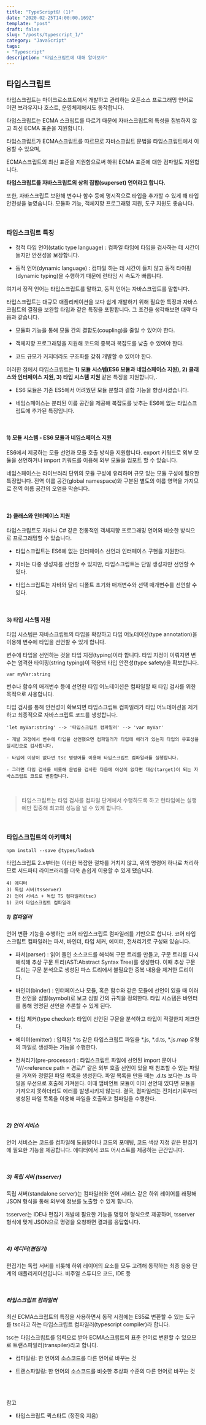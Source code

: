 ```yaml
---
title: "TypeScript란 (1)"
date: "2020-02-25T14:00:00.169Z"
template: "post"
draft: false
slug: "/posts/typescript_1/"
category: "JavaScript"
tags:
- "Typescript"
description: "타입스크립트에 대해 알아보자"
---
```


## 타입스크립트

타입스크립트는 마이크로소프트에서 개발하고 관리하는 오픈소스 프로그래밍 언어로 어떤 브라우저나 호스트, 운영체제에서도 동작합니다.

타입스크립트는 ECMA 스크립트를 따르기 때문에 자바스크립트의 특성을 침범하지 않고 최신 ECMA 표준을 지원합니다.

타입스크립트가 ECMA스크립트를 따르므로 자바스크립트 문법을 타입스크립트에서 이용할 수 있으며,

ECMA스크립트의 최신 표준을 지원함으로써 하위 ECMA 표준에 대한 컴파일도 지원합니다.

**타입스크립트를 자바스크립트의 상위 집합(superset) 언어라고 합니다.**

또한, 자바스크립트 보완해 변수나 함수 등에 명시적으로 타입을 추가할 수 있게 해 타입 안전성을 높였습니다. 모듈화 기능, 객체지향 프로그래밍 지원, 도구 지원도 좋습니다.

<br>

### 타입스크립트 특징

- 정적 타입 언어(static type language) : 컴파일 타임에 타입을 검사하는 데 시간이 들지만 안전성을 보장합니다.

- 동적 언어(dynamic language) : 컴파일 하는 데 시간이 들지 않고 동적 타이핑(dynamic typing)을 수행하기 때문에 런타임 시 속도가 빠릅니다.

여기서 정적 언어는 타입스크립트를 말하고, 동적 언어는 자바스크립트를 말합니다.

타입스크립트는 대규모 애플리케이션을 보다 쉽게 개발하기 위해 필요한 특징과 자바스크립트의 결점을 보완할 타입과 같은 특징을 포함합니다. 그 조건을 생각해보면 대략 다음과 같습니다.

- 모듈화 기능을 통해 모듈 간의 결합도(coupling)을 줄일 수 있어야 한다.

- 객체지향 프로그래밍을 지원해 코드의 중복과 복잡도를 낮출 수 있어야 한다.

- 코드 규모가 커지더라도 구조화를 갖춰 개발할 수 있어야 한다.

이러한 점에서 타입스크립트는 **1) 모듈 시스템(ES6 모듈과 네임스페이스 지원), 2) 클래스와 인터페이스 지원, 3) 타입 시스템 지원** 같은 특징을 지원합니다,.

- ES6 모듈은 기존 ES5에서 어려웠던 모듈 분할과 결합 기능을 향상시켰습니다.

- 네임스페이스는 분리된 이름 공간을 제공해 복잡도를 낮추는 ES6에 없는 타입스크립트에 추가된 특징입니다.

<br>

#### 1) 모듈 시스템 - ES6 모듈과 네임스페이스 지원

ES6에서 제공하는 모듈 선언과 모듈 호출 방식을 지원합니다. export 키워드로 외부 모듈을 선언하거나 import 키워드를 이용해 외부 모듈을 임포트 할 수 있습니다.

네임스페이스는 라이브러리 단위의 모듈 구성에 유리하며 규모 있는 모듈 구성에 필요한 특징입니다. 전역 이름 공간(global namespace)와 구분된 별도의 이름 영역을 가지므로 전역 이름 공간의 오염을 막습니다.

<br>

#### 2) 클래스와 인터페이스 지원

타입스크립트도 자바나 C# 같은 전통적인 객체지향 프로그래밍 언어와 비슷한 방식으로 프로그래밍할 수 있습니다.

- 타입스크립트는 ES6에 없는 인터페이스 선언과 인터페이스 구현을 지원한다.

- 자바는 다중 생성자를 선언할 수 있지만, 타입스크립트는 단일 생성자만 선언할 수 있다.

- 타입스크립트는 자바와 달리 디폴트 초기화 매개변수와 선택 매개변수를 선언할 수 있다.

<br>

#### 3) 타입 시스템 지원

타입 시스템은 자바스크립트의 타입을 확장하고 타입 어노테이션(type annotation)을 이용해 변수에 타입을 선언할 수 있게 합니다.

변수에 타입을 선언하는 것을 타입 지정(typing)이라 합니다.
타입 지정이 이뤄지면 변수는 엄격한 타이핑(string typing)이 적용돼 타입 안전성(type safety)을 확보합니다.

`var myVar:string`

변수나 함수의 매개변수 등에 선언한 타입 어노테이션은 컴파일할 때 타입 검사를 위한 목적으로 사용합니다.

타입 검사를 통해 안전성이 확보되면 타입스크립트 컴파일러가 타입 어노테이션을 제거하고 최종적으로 자바스크립트 코드를 생성합니다.

```
'let myVar:string' --> '타입스크립트 컴파일러' --> 'var myVar'

- 개발 과정에서 변수에 타입을 선언했으면 컴파일러가 타입에 에러가 있는지 타입의 유효성을 실시간으로 검사합니다.

- 타입에 이상이 없다면 tsc 명령어를 이용해 타입스크립트 컴파일러를 실행합니다.

- 그러면 타입 검사를 비롯해 문법을 검사한 다음에 이상이 없다면 대상(target)이 되는 자바스크립트 코드로 변환합니다.
```

<br>

> 타입스크립트는 타입 검사를 컴파일 단계에서 수행하도록 하고 런타임에는 실행에만 집중해 최고의 성능을 낼 수 있게 합니다.

<br>

### 타입스크립트의 아키텍처

`npm install --save @types/lodash`

타입스크립트 2.x부터는 이러한 복잡한 절차를 거치지 않고, 위의 명령어 하나로 처리하므로 서드파티 라이브러리를 더욱 손쉽게 이용할 수 있게 됐습니다.

```
4) 에디터
3) 독립 서버(tsserver)
2) 언어 서비스 + 독립 TS 컴파일러(tsc)
1) 코어 타입스크립트 컴파일러
```

##### 1)  컴파일러

언어 변환 기능을 수행하는 코어 타입스크립트 컴파일러를 기반으로 합니다. 코어 타입스크립트 컴파일러는 파서, 바인더, 타입 체커, 에미터, 전처리기로 구성돼 있습니다.

- 파서(parser) : 읽어 들인 소스코드를 해석해 구문 트리를 만들고, 구문 트리를 다시 해석해 추상 구문 트리(AST:Abstract Syntax Tree)를 생성한다. 이때 추상 구문 트리는 구문 분석으로 생성된 파스 트리에서 불필요한 중복 내용을 제거한 트리이다.

- 바인더(binder) : 인터페이스나 모듈, 혹은 함수와 같은 모듈에 선언이 있을 때 이러한 선언을 심벌(symbol)로 보고 심벌 간의 규칙을 정의한다. 타입 시스템은 바인터를 통해 명명된 선언을 추론할 수 있게 된다.

- 타입 체커(type checker): 타입이 선언된 구문을 분석하고 타입이 적절한지 체크한다.

- 에미터(emitter) : 입력된 \*.ts 같은 타입스크립트 파일을 \*.js, \*.d.ts, \*.js.map 유형의 파일로 생성하는 기능을 수행한다.

- 전처리기(pre-processor) : 타입스크립트 파일에 선언된 import 문이나 "///<reference path = 경로/" 같은 외부 호출 선언이 있을 때 참조할 수 있는 파일을 가져와 정렬된 파일 목록을 생성한다. 파일 목록을 만들 때는 .d.ts 보다는 .ts 파일을 우선으로 호출해 가져온다. 이때 앰비언트 모듈이 이미 선언돼 있다면 모듈을 가져오지 못하더라도 에러를 발생시키지 않는다. 결국, 컴파일러는 전처리기로부터 생성된 파일 목록을 이용해 파일을 호출하고 컴파일을 수행한다.

<br>

##### 2) 언어 서비스

언어 서비스는 코드를 컴파일해 도움말이나 코드의 포매팅, 코드 색상 지정 같은 편집기에 필요한 기능을 제공합니다. 에디터에서 코드 어시스트를 제공하는 근간입니다.

<br>

##### 3) 독립 서버 (tsserver)

독립 서버(standalone server)는 컴파일러와 언어 서비스 같은 하위 레이어를 래핑해 JSON 형식을 통해 외부에 정보를 노출할 수 있게 합니다.

tsserver는 IDE나 편집기 개발에 필요한 기능을 명령어 형식으로 제공하며, tsserver 형식에 맞게 JSON으로 명령을 요청하면 결과를 응답합니다.

<br>

##### 4) 에디터(편집기)

편집기는 독립 서버를 비롯해 하위 레이어의 요소를 모두 고려해 동작하는 최종 응용 단계의 애플리케이션입니다. 비주얼 스튜디오 코드, IDE 등

<br>

##### 타입스크립트 컴파일러

최신 ECMA스크립트의 특징을 사용하면서 동작 시점에는 ES5로 변환할 수 있는 도구를 tsc라고 하는 타입스크립트 컴파일러(typescript compiler)라 합니다.

tsc는 타입스크립트를 입력으로 받아 ECMA스크립트의 표준 언어로 변환할 수 있으므로 트랜스파일러(transpiler)라고 합니다.

- 컴파일링: 한 언어의 소스코드를 다른 언어로 바꾸는 것

- 트랜스파일링: 한 언어의 소스코드를 비슷한 추상화 수준의 다른 언어로 바꾸는 것

<br>
<br>

참고

- 타입스크립트 퀵스타트 (정진욱 지음)
